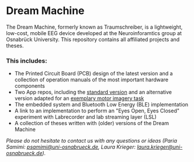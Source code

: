 # Dream Machine
The Dream Machine, formerly known as Traumschreiber, is a lightweight, low-cost, mobile EEG device developed at the Neuroinforamtics group at Osnabrück University. This repository contains all affiliated projects and theses.

### This includes:
- The Printed Circuit Board (PCB) design of the latest version and a collection of operation manuals of the most important hardware components
- Two App repos, including the [standard version](https://github.com/denizmgun/EEG-DroidDesign) and an alternative version adapted for an [exemplary motor imagery task](https://github.com/denizmgun/DreamMachineThesisMod)
- The embedded system and Bluetooth Low Energy (BLE) implementation
- A link to an implementation to perform an "Eyes Open, Eyes Closed" experiment with Labrecorder and lab streaming layer (LSL) 
- A collection of theses written with (older) versions of the Dream Machine   

*Please do not hesitate to contact us with any questions or ideas (Paria Samimi: psamimi@uni-osnabrueck.de, Laura Krieger: laura.krieger@uni-osnabrueck.de).*
